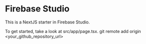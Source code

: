 # Firebase Studio

This is a NextJS starter in Firebase Studio.

To get started, take a look at src/app/page.tsx.
git remote add origin <your_github_repository_url>
